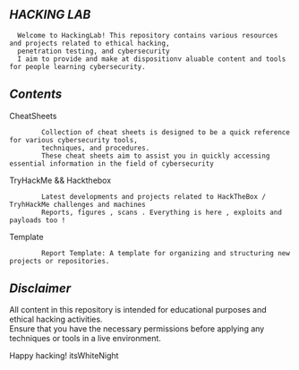 ## *HACKING LAB*
      Welcome to HackingLab! This repository contains various resources and projects related to ethical hacking,
      penetration testing, and cybersecurity 
      I aim to provide and make at dispositionv aluable content and tools for people learning cybersecurity. 
      
## *Contents*
   CheatSheets
      
            Collection of cheat sheets is designed to be a quick reference for various cybersecurity tools,
            techniques, and procedures.
            These cheat sheets aim to assist you in quickly accessing essential information in the field of cybersecurity
  TryHackMe && Hackthebox 
            
            Latest developments and projects related to HackTheBox / TryhHackMe challenges and machines
            Reports, figures , scans . Everything is here , exploits and payloads too !
  Template
      
            Report Template: A template for organizing and structuring new projects or repositories.
## *Disclaimer*
  
All content in this repository is intended for educational purposes and ethical hacking activities.         
Ensure that you have the necessary permissions before applying any techniques or tools in a live environment.

Happy hacking!
itsWhiteNight
